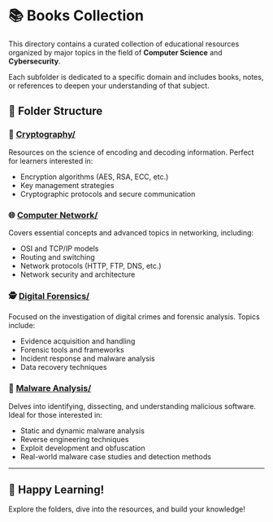 
# 📚 Books Collection

This directory contains a curated collection of educational resources organized by major topics in the field of **Computer Science** and **Cybersecurity**.

Each subfolder is dedicated to a specific domain and includes books, notes, or references to deepen your understanding of that subject.

## 📂 Folder Structure

### 🔐 [Cryptography/](/Cryptography)
Resources on the science of encoding and decoding information. Perfect for learners interested in:
- Encryption algorithms (AES, RSA, ECC, etc.)
- Key management strategies
- Cryptographic protocols and secure communication

### 🌐 [Computer Network/](/ComputerNetwork)
Covers essential concepts and advanced topics in networking, including:
- OSI and TCP/IP models
- Routing and switching
- Network protocols (HTTP, FTP, DNS, etc.)
- Network security and architecture

### 🕵️ [Digital Forensics/](<Digital Forensics/>)
Focused on the investigation of digital crimes and forensic analysis. Topics include:
- Evidence acquisition and handling
- Forensic tools and frameworks
- Incident response and malware analysis
- Data recovery techniques

### 🦠 [Malware Analysis/](./Malware%20Analysis/)
Delves into identifying, dissecting, and understanding malicious software. Ideal for those interested in:
- Static and dynamic malware analysis
- Reverse engineering techniques
- Exploit development and obfuscation
- Real-world malware case studies and detection methods

---

## 🚀 Happy Learning!

Explore the folders, dive into the resources, and build your knowledge!


